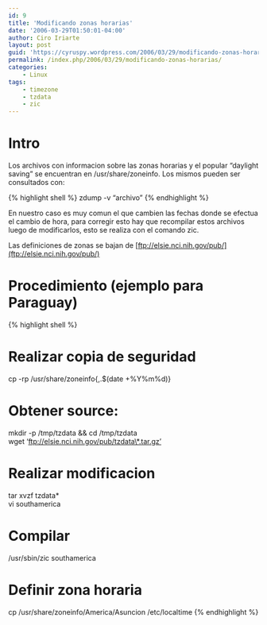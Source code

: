 ```yaml
---
id: 9
title: 'Modificando zonas horarias'
date: '2006-03-29T01:50:01-04:00'
author: Ciro Iriarte
layout: post
guid: 'https://cyruspy.wordpress.com/2006/03/29/modificando-zonas-horarias/'
permalink: /index.php/2006/03/29/modificando-zonas-horarias/
categories:
    - Linux
tags:
    - timezone
    - tzdata
    - zic
---
```


# Intro

Los archivos con informacion sobre las zonas horarias y el popular “daylight saving” se encuentran en /usr/share/zoneinfo. Los mismos pueden ser consultados con:

{% highlight shell %}
zdump -v “archivo”
{% endhighlight %}

En nuestro caso es muy comun el que cambien las fechas donde se efectua el cambio de hora, para corregir esto hay que recompilar estos archivos luego de modificarlos, esto se realiza con el comando zic.

Las definiciones de zonas se bajan de [ftp://elsie.nci.nih.gov/pub/](ftp://elsie.nci.nih.gov/pub/)

# Procedimiento (ejemplo para Paraguay)

{% highlight shell %}

# Realizar copia de seguridad  
cp -rp /usr/share/zoneinfo{,.$(date +%Y%m%d)}

# Obtener source:  
mkdir -p /tmp/tzdata && cd /tmp/tzdata  
wget ‘ftp://elsie.nci.nih.gov/pub/tzdata\*.tar.gz’

# Realizar modificacion  
tar xvzf tzdata\*  
vi southamerica

# Compilar  
/usr/sbin/zic southamerica

# Definir zona horaria  
cp /usr/share/zoneinfo/America/Asuncion /etc/localtime
{% endhighlight %}